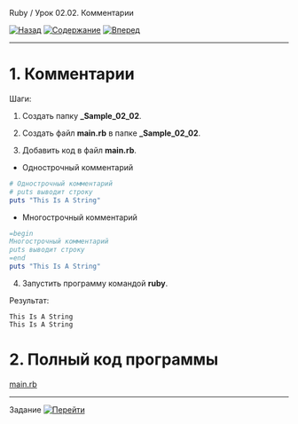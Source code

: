 Ruby / Урок 02.02. Комментарии

[![Назад](https://img.shields.io/badge/-%D0%9D%D0%B0%D0%B7%D0%B0%D0%B4-brightgreen)](1.Лекция.md)
[![Содержание](https://img.shields.io/badge/-%D0%A1%D0%BE%D0%B4%D0%B5%D1%80%D0%B6%D0%B0%D0%BD%D0%B8%D0%B5-purple)](README.md)
[![Вперед](https://img.shields.io/badge/-%D0%92%D0%BF%D0%B5%D1%80%D0%B5%D0%B4-brightgreen)](3.Задание.md)

***

# 1. Комментарии

Шаги:

1. Создать папку **_Sample_02_02**.

2. Создать файл **main.rb** в папке **_Sample_02_02**.

3. Добавить код в файл **main.rb**.

* Однострочный комментарий

```ruby
# Однострочный комментарий
# puts выводит строку
puts "This Is A String"
```

* Многострочный комментарий

```ruby
=begin
Многострочный комментарий
puts выводит строку
=end
puts "This Is A String"
```

4. Запустить программу командой **ruby**.

Результат:

```text
This Is A String
This Is A String
```

# 2. Полный код программы 

[main.rb](_Sample_02_02/main.rb)

***

Задание [![Перейти](https://img.shields.io/badge/-%D0%9F%D0%B5%D1%80%D0%B5%D0%B9%D1%82%D0%B8-blue)](3.Задание.md)
